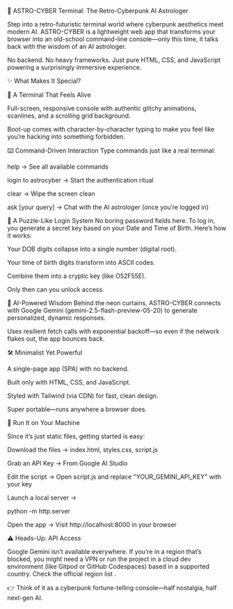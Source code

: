 🌌 ASTRO-CYBER Terminal: The Retro-Cyberpunk AI Astrologer

Step into a retro-futuristic terminal world where cyberpunk aesthetics meet modern AI.
ASTRO-CYBER is a lightweight web app that transforms your browser into an old-school command-line console—only this time, it talks back with the wisdom of an AI astrologer.

No backend. No heavy frameworks. Just pure HTML, CSS, and JavaScript powering a surprisingly immersive experience.

✨ What Makes It Special?

🔮 A Terminal That Feels Alive

Full-screen, responsive console with authentic glitchy animations, scanlines, and a scrolling grid background.

Boot-up comes with character-by-character typing to make you feel like you’re hacking into something forbidden.

⌨️ Command-Driven Interaction
Type commands just like a real terminal:

help → See all available commands

login to astrocyber → Start the authentication ritual

clear → Wipe the screen clean

ask [your query] → Chat with the AI astrologer (once you’re logged in)

🔑 A Puzzle-Like Login System
No boring password fields here. To log in, you generate a secret key based on your Date and Time of Birth.
Here’s how it works:

Your DOB digits collapse into a single number (digital root).

Your time of birth digits transform into ASCII codes.

Combine them into a cryptic key (like O52F55E).

Only then can you unlock access.

🤖 AI-Powered Wisdom
Behind the neon curtains, ASTRO-CYBER connects with Google Gemini (gemini-2.5-flash-preview-05-20) to generate personalized, dynamic responses.

Uses resilient fetch calls with exponential backoff—so even if the network flakes out, the app bounces back.

🛠️ Minimalist Yet Powerful

A single-page app (SPA) with no backend.

Built only with HTML, CSS, and JavaScript.

Styled with Tailwind (via CDN) for fast, clean design.

Super portable—runs anywhere a browser does.

🚀 Run It on Your Machine

Since it’s just static files, getting started is easy:

Download the files → index.html, styles.css, script.js

Grab an API Key → From Google AI Studio

Edit the script → Open script.js and replace "YOUR_GEMINI_API_KEY" with your key

Launch a local server →

python -m http.server


Open the app → Visit http://localhost:8000 in your browser

⚠️ Heads-Up: API Access

Google Gemini isn’t available everywhere. If you’re in a region that’s blocked, you might need a VPN or run the project in a cloud dev environment (like Gitpod or GitHub Codespaces) based in a supported country. Check the official region list
.

👉 Think of it as a cyberpunk fortune-telling console—half nostalgia, half next-gen AI.

